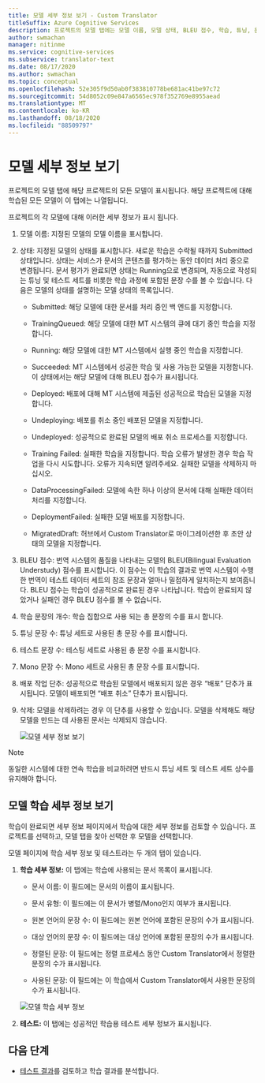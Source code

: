 ```yaml
---
title: 모델 세부 정보 보기 - Custom Translator
titleSuffix: Azure Cognitive Services
description: 프로젝트의 모델 탭에는 모델 이름, 모델 상태, BLEU 점수, 학습, 튜닝, 문장 수 테스트와 같은 각 모델의 세부 정보가 표시됩니다.
author: swmachan
manager: nitinme
ms.service: cognitive-services
ms.subservice: translator-text
ms.date: 08/17/2020
ms.author: swmachan
ms.topic: conceptual
ms.openlocfilehash: 52e305f9d50ab0f383810778be681ac41be97c72
ms.sourcegitcommit: 54d8052c09e847a6565ec978f352769e8955aead
ms.translationtype: MT
ms.contentlocale: ko-KR
ms.lasthandoff: 08/18/2020
ms.locfileid: "88509797"
---
```

# <a name="view-model-details"></a>모델 세부 정보 보기

프로젝트의 모델 탭에 해당 프로젝트의 모든 모델이 표시됩니다. 해당 프로젝트에 대해 학습된 모든 모델이 이 탭에는 나열됩니다.

프로젝트의 각 모델에 대해 이러한 세부 정보가 표시 됩니다.

1. 모델 이름: 지정된 모델의 모델 이름을 표시합니다.

2. 상태: 지정된 모델의 상태를 표시합니다. 새로운 학습은 수락될 때까지 Submitted 상태입니다. 상태는 서비스가 문서의 콘텐츠를 평가하는 동안 데이터 처리 중으로 변경됩니다. 문서 평가가 완료되면 상태는 Running으로 변경되며, 자동으로 작성되는 튜닝 및 테스트 세트를 비롯한 학습 과정에 포함된 문장 수를 볼 수 있습니다. 다음은 모델의 상태를 설명하는 모델 상태의 목록입니다.

    - Submitted: 해당 모델에 대한 문서를 처리 중인 백 엔드를 지정합니다.

    - TrainingQueued: 해당 모델에 대한 MT 시스템의 큐에 대기 중인 학습을 지정합니다.

    - Running: 해당 모델에 대한 MT 시스템에서 실행 중인 학습을 지정합니다.

    - Succeeded: MT 시스템에서 성공한 학습 및 사용 가능한 모델을 지정합니다. 이 상태에서는 해당 모델에 대해 BLEU 점수가 표시됩니다.

    - Deployed: 배포에 대해 MT 시스템에 제출된 성공적으로 학습된 모델을 지정합니다.

    - Undeploying: 배포를 취소 중인 배포된 모델을 지정합니다.

    - Undeployed: 성공적으로 완료된 모델의 배포 취소 프로세스를 지정합니다.

    - Training Failed: 실패한 학습을 지정합니다. 학습 오류가 발생한 경우 학습 작업을 다시 시도합니다. 오류가 지속되면 알려주세요. 실패한 모델을 삭제하지 마십시오.

    - DataProcessingFailed: 모델에 속한 하나 이상의 문서에 대해 실패한 데이터 처리를 지정합니다.

    - DeploymentFailed: 실패한 모델 배포를 지정합니다.

    - MigratedDraft: 허브에서 Custom Translator로 마이그레이션한 후 초안 상태의 모델을 지정합니다.

3. BLEU 점수: 번역 시스템의 품질을 나타내는 모델의 BLEU(Bilingual Evaluation Understudy) 점수를 표시합니다. 이 점수는 이 학습의 결과로 번역 시스템이 수행한 번역이 테스트 데이터 세트의 참조 문장과 얼마나 밀접하게 일치하는지 보여줍니다. BLEU 점수는 학습이 성공적으로 완료된 경우 나타납니다. 학습이 완료되지 않았거나 실패인 경우 BLEU 점수를 볼 수 없습니다.

4. 학습 문장의 개수: 학습 집합으로 사용 되는 총 문장의 수를 표시 합니다.

5. 튜닝 문장 수: 튜닝 세트로 사용된 총 문장 수를 표시합니다.

6.  테스트 문장 수: 테스팅 세트로 사용된 총 문장 수를 표시합니다.

7.  Mono 문장 수: Mono 세트로 사용된 총 문장 수를 표시합니다.

8.  배포 작업 단추: 성공적으로 학습된 모델에서 배포되지 않은 경우 “배포” 단추가 표시됩니다. 모델이 배포되면 “배포 취소” 단추가 표시됩니다.

9. 삭제: 모델을 삭제하려는 경우 이 단추를 사용할 수 있습니다. 모델을 삭제해도 해당 모델을 만드는 데 사용된 문서는 삭제되지 않습니다.

    ![모델 세부 정보 보기](media/how-to/how-to-view-model-details.png)

>[!Note]
>동일한 시스템에 대한 연속 학습을 비교하려면 반드시 튜닝 세트 및 테스트 세트 상수를 유지해야 합니다.

## <a name="view-model-training-details"></a>모델 학습 세부 정보 보기

학습이 완료되면 세부 정보 페이지에서 학습에 대한 세부 정보를 검토할 수 있습니다. 프로젝트를 선택하고, 모델 탭을 찾아 선택한 후 모델을 선택합니다.

모델 페이지에 학습 세부 정보 및 테스트라는 두 개의 탭이 있습니다.

1.  **학습 세부 정보:** 이 탭에는 학습에 사용되는 문서 목록이 표시됩니다.

    -  문서 이름: 이 필드에는 문서의 이름이 표시됩니다.

    -  문서 유형: 이 필드에는 이 문서가 병렬/Mono인지 여부가 표시됩니다.

    -  원본 언어의 문장 수: 이 필드에는 원본 언어에 포함된 문장의 수가 표시됩니다.

    -  대상 언어의 문장 수: 이 필드에는 대상 언어에 포함된 문장의 수가 표시됩니다.

    -  정렬된 문장: 이 필드에는 정렬 프로세스 동안 Custom Translator에서 정렬한 문장의 수가 표시됩니다.

    -  사용된 문장: 이 필드에는 이 학습에서 Custom Translator에서 사용한 문장의 수가 표시됩니다.

    ![모델 학습 세부 정보](media/how-to/how-to-model-training-details.png)

2.  **테스트:** 이 탭에는 성공적인 학습용 테스트 세부 정보가 표시됩니다.

## <a name="next-steps"></a>다음 단계

- [테스트 결과](how-to-view-system-test-results.md)를 검토하고 학습 결과를 분석합니다.
